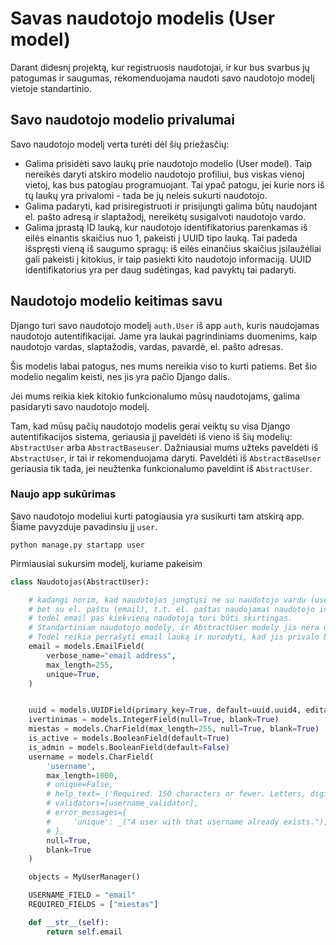 # Savas naudotojo modelis (User model)

Darant didesnį projektą, kur registruosis naudotojai, ir kur bus svarbus jų patogumas ir saugumas, rekomenduojama naudoti savo naudotojo modelį vietoje standartinio. 

## Savo naudotojo modelio privalumai

Savo naudotojo modelį verta turėti dėl šių priežasčių:

- Galima prisidėti savo laukų prie naudotojo modelio (User model). Taip nereikės daryti atskiro modelio naudotojo profiliui, bus viskas vienoj vietoj, kas bus patogiau programuojant. Tai ypač patogu, jei kurie nors iš tų laukų yra privalomi - tada be jų neleis sukurti naudotojo.
- Galima padaryti, kad prisiregistruoti ir prisijungti galima būtų naudojant el. pašto adresą ir slaptažodį, nereikėtų susigalvoti naudotojo vardo.
- Galima įprastą ID lauką, kur naudotojo identifikatorius parenkamas iš eilės einantis skaičius nuo 1, pakeisti į UUID tipo lauką. Tai padeda išspręsti vieną iš saugumo spragų: iš eilės einančius skaičius įsilaužėliai gali pakeisti į kitokius, ir taip pasiekti kito naudotojo informaciją. UUID identifikatorius yra per daug sudėtingas, kad pavyktų tai padaryti.

## Naudotojo modelio keitimas savu

Django turi savo naudotojo modelį `auth.User` iš app `auth`, kuris naudojamas naudotojo autentifikacijai. Jame yra laukai pagrindiniams duomenims, kaip naudotojo vardas, slaptažodis, vardas, pavardė, el. pašto adresas. 

Šis modelis labai patogus, nes mums nereikia viso to kurti patiems. Bet šio modelio negalim keisti, nes jis yra pačio Django dalis. 

Jei mums reikia kiek kitokio funkcionalumo mūsų naudotojams, galima pasidaryti savo naudotojo modelį. 

Tam, kad mūsų pačių naudotojo modelis gerai veiktų su visa Django autentifikacijos sistema, geriausia jį paveldėti iš vieno iš šių modelių: `AbstractUser` arba `AbstractBaseuser`. Dažniausiai mums užteks paveldėti iš `AbstractUser`, ir tai ir rekomenduojama daryti. Paveldėti iš `AbstractBaseUser` geriausia tik tada, jei neužtenka funkcionalumo paveldint iš `AbstractUser`. 

### Naujo app sukūrimas

Savo naudotojo modeliui kurti patogiausia yra susikurti tam atskirą app. Šiame pavyzduje pavadinsiu jį `user`. 

`python manage.py startapp user`

Pirmiausiai sukursim modelį, kuriame pakeisim 

```python
class Naudotojas(AbstractUser):

    # kadangi norim, kad naudotojas jungtųsi ne su naudotojo vardu (username),
    # bet su el. paštu (email), t.t. el. paštas naudojamas naudotojo identifikavimui,
    # todėl email pas kiekvieną naudotoją turi būti skirtingas.
    # Standartiniam naudotojo modely, ir AbstractUser modely jis nėra unikalus.
    # Todėl reikia perrašyti email lauką ir nurodyti, kad jis privalo būti unikalus, t.y. nesikartoti.
    email = models.EmailField(
        verbose_name="email address",
        max_length=255,
        unique=True,
    )


    uuid = models.UUIDField(primary_key=True, default=uuid.uuid4, editable=False)
    ivertinimas = models.IntegerField(null=True, blank=True)
    miestas = models.CharField(max_length=255, null=True, blank=True)
    is_active = models.BooleanField(default=True)
    is_admin = models.BooleanField(default=False)
    username = models.CharField(
        'username',
        max_length=1000,
        # unique=False,
        # help_text=_('Required. 150 characters or fewer. Letters, digits and @/./+/-/_ only.'),
        # validators=[username_validator],
        # error_messages={
        #     'unique': _("A user with that username already exists."),
        # },
        null=True,
        blank=True
    )

    objects = MyUserManager()

    USERNAME_FIELD = "email"
    REQUIRED_FIELDS = ["miestas"]

    def __str__(self):
        return self.email
```

